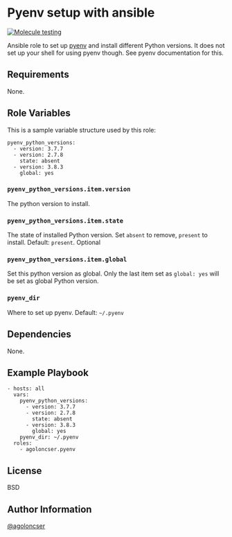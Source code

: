 # Pyenv setup with ansible

[![Molecule testing](https://github.com/agoloncser/ansible-role-pyenv/actions/workflows/ci.yml/badge.svg)](https://github.com/agoloncser/ansible-role-pyenv/actions/workflows/ci.yml)

Ansible role to set up [pyenv](https://github.com/pyenv/pyenv) and
install different Python versions. It does not set up your shell for
using pyenv though. See pyenv documentation for this.

## Requirements

None.

## Role Variables

This is a sample variable structure used by this role:

    pyenv_python_versions:
      - version: 3.7.7
      - version: 2.7.8
        state: absent
      - version: 3.8.3
        global: yes

### `pyenv_python_versions.item.version`

The python version to install.

### `pyenv_python_versions.item.state`

The state of installed Python version. Set `absent` to remove,
`present` to install. Default: `present`. Optional

### `pyenv_python_versions.item.global`

Set this python version as global. Only the last item set as `global:
yes` will be set as global Python version.

### `pyenv_dir`

Where to set up pyenv. Default: `~/.pyenv`

## Dependencies

None.

## Example Playbook

    - hosts: all
      vars:
        pyenv_python_versions:
          - version: 3.7.7
          - version: 2.7.8
            state: absent
          - version: 3.8.3
            global: yes
        pyenv_dir: ~/.pyenv
      roles:
        - agoloncser.pyenv

## License

BSD

## Author Information

[@agoloncser](https://github.com/agoloncser)
